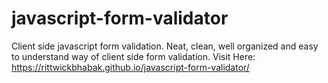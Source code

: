 # javascript-form-validator
Client side javascript form validation. Neat, clean, well organized and easy to understand way of client side form validation.
Visit Here: https://rittwickbhabak.github.io/javascript-form-validator/
